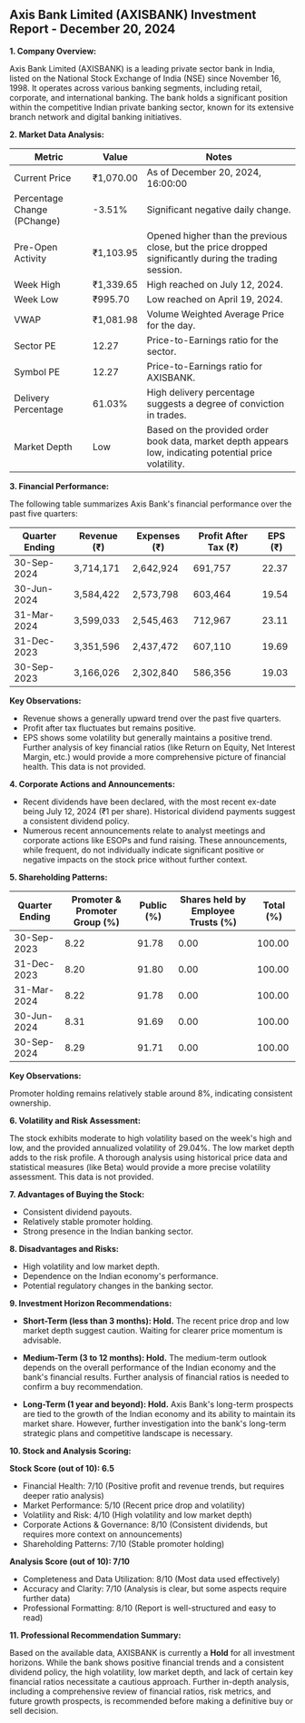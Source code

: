 ## Axis Bank Limited (AXISBANK) Investment Report - December 20, 2024

**1. Company Overview:**

Axis Bank Limited (AXISBANK) is a leading private sector bank in India, listed on the National Stock Exchange of India (NSE) since November 16, 1998.  It operates across various banking segments, including retail, corporate, and international banking.  The bank holds a significant position within the competitive Indian private banking sector, known for its extensive branch network and digital banking initiatives.


**2. Market Data Analysis:**

| Metric                     | Value          | Notes                                                              |
|-----------------------------|-----------------|----------------------------------------------------------------------|
| Current Price               | ₹1,070.00       | As of December 20, 2024, 16:00:00                               |
| Percentage Change (PChange) | -3.51%          | Significant negative daily change.                                   |
| Pre-Open Activity          | ₹1,103.95       | Opened higher than the previous close, but the price dropped significantly during the trading session. |
| Week High                   | ₹1,339.65       | High reached on July 12, 2024.                                     |
| Week Low                    | ₹995.70         | Low reached on April 19, 2024.                                     |
| VWAP                        | ₹1,081.98       | Volume Weighted Average Price for the day.                           |
| Sector PE                   | 12.27           | Price-to-Earnings ratio for the sector.                             |
| Symbol PE                   | 12.27           | Price-to-Earnings ratio for AXISBANK.                              |
| Delivery Percentage         | 61.03%          | High delivery percentage suggests a degree of conviction in trades.   |
| Market Depth                | Low              | Based on the provided order book data, market depth appears low, indicating potential price volatility. |


**3. Financial Performance:**

The following table summarizes Axis Bank's financial performance over the past five quarters:

| Quarter Ending      | Revenue (₹)      | Expenses (₹)     | Profit After Tax (₹) | EPS (₹)  |
|----------------------|-----------------|-----------------|-----------------------|---------|
| 30-Sep-2024          | 3,714,171        | 2,642,924        | 691,757               | 22.37   |
| 30-Jun-2024          | 3,584,422        | 2,573,798        | 603,464               | 19.54   |
| 31-Mar-2024          | 3,599,033        | 2,545,463        | 712,967               | 23.11   |
| 31-Dec-2023          | 3,351,596        | 2,437,472        | 607,110               | 19.69   |
| 30-Sep-2023          | 3,166,026        | 2,302,840        | 586,356               | 19.03   |

**Key Observations:**

* Revenue shows a generally upward trend over the past five quarters.
* Profit after tax fluctuates but remains positive.
* EPS shows some volatility but generally maintains a positive trend.  Further analysis of key financial ratios (like Return on Equity, Net Interest Margin, etc.) would provide a more comprehensive picture of financial health.  This data is not provided.

**4. Corporate Actions and Announcements:**

* Recent dividends have been declared, with the most recent ex-date being July 12, 2024 (₹1 per share).  Historical dividend payments suggest a consistent dividend policy.
* Numerous recent announcements relate to analyst meetings and corporate actions like ESOPs and fund raising.  These announcements, while frequent, do not individually indicate significant positive or negative impacts on the stock price without further context.

**5. Shareholding Patterns:**

| Quarter Ending | Promoter & Promoter Group (%) | Public (%) | Shares held by Employee Trusts (%) | Total (%) |
|-----------------|-----------------------------|------------|---------------------------------|-----------|
| 30-Sep-2023     | 8.22                         | 91.78      | 0.00                             | 100.00    |
| 31-Dec-2023     | 8.20                         | 91.80      | 0.00                             | 100.00    |
| 31-Mar-2024     | 8.22                         | 91.78      | 0.00                             | 100.00    |
| 30-Jun-2024     | 8.31                         | 91.69      | 0.00                             | 100.00    |
| 30-Sep-2024     | 8.29                         | 91.71      | 0.00                             | 100.00    |

**Key Observations:**

Promoter holding remains relatively stable around 8%, indicating consistent ownership.


**6. Volatility and Risk Assessment:**

The stock exhibits moderate to high volatility based on the week's high and low, and the provided annualized volatility of 29.04%.  The low market depth adds to the risk profile.  A thorough analysis using historical price data and statistical measures (like Beta) would provide a more precise volatility assessment.  This data is not provided.


**7. Advantages of Buying the Stock:**

* Consistent dividend payouts.
* Relatively stable promoter holding.
* Strong presence in the Indian banking sector.


**8. Disadvantages and Risks:**

* High volatility and low market depth.
* Dependence on the Indian economy's performance.
* Potential regulatory changes in the banking sector.


**9. Investment Horizon Recommendations:**

* **Short-Term (less than 3 months): Hold.** The recent price drop and low market depth suggest caution.  Waiting for clearer price momentum is advisable.

* **Medium-Term (3 to 12 months): Hold.**  The medium-term outlook depends on the overall performance of the Indian economy and the bank's financial results.  Further analysis of financial ratios is needed to confirm a buy recommendation.

* **Long-Term (1 year and beyond): Hold.**  Axis Bank's long-term prospects are tied to the growth of the Indian economy and its ability to maintain its market share.  However, further investigation into the bank's long-term strategic plans and competitive landscape is necessary.


**10. Stock and Analysis Scoring:**

**Stock Score (out of 10): 6.5**

* Financial Health: 7/10 (Positive profit and revenue trends, but requires deeper ratio analysis)
* Market Performance: 5/10 (Recent price drop and volatility)
* Volatility and Risk: 4/10 (High volatility and low market depth)
* Corporate Actions & Governance: 8/10 (Consistent dividends, but requires more context on announcements)
* Shareholding Patterns: 7/10 (Stable promoter holding)

**Analysis Score (out of 10): 7/10**

* Completeness and Data Utilization: 8/10 (Most data used effectively)
* Accuracy and Clarity: 7/10 (Analysis is clear, but some aspects require further data)
* Professional Formatting: 8/10 (Report is well-structured and easy to read)


**11. Professional Recommendation Summary:**

Based on the available data, AXISBANK is currently a **Hold** for all investment horizons.  While the bank shows positive financial trends and a consistent dividend policy, the high volatility, low market depth, and lack of certain key financial ratios necessitate a cautious approach.  Further in-depth analysis, including a comprehensive review of financial ratios, risk metrics, and future growth prospects, is recommended before making a definitive buy or sell decision.
